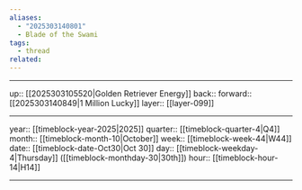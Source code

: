 ```yaml
---
aliases:
  - "2025303140801"
  - Blade of the Swami
tags:
  - thread
related:
---
```




***

up:: [[2025303105520|Golden Retriever Energy]]
back:: 
forward:: [[2025303140849|1 Million Lucky]]
layer:: [[layer-099]]

***

year:: [[timeblock-year-2025|2025]]
quarter:: [[timeblock-quarter-4|Q4]]
month:: [[timeblock-month-10|October]]
week:: [[timeblock-week-44|W44]]
date:: [[timeblock-date-Oct30|Oct 30]]
day:: [[timeblock-weekday-4|Thursday]] ([[timeblock-monthday-30|30th]])
hour:: [[timeblock-hour-14|H14]]

***
